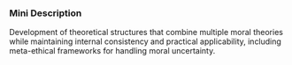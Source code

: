 ### Mini Description

Development of theoretical structures that combine multiple moral theories while maintaining internal consistency and practical applicability, including meta-ethical frameworks for handling moral uncertainty.
